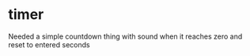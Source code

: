 # timer

Needed a simple countdown thing with sound when it reaches zero and reset
to entered seconds
